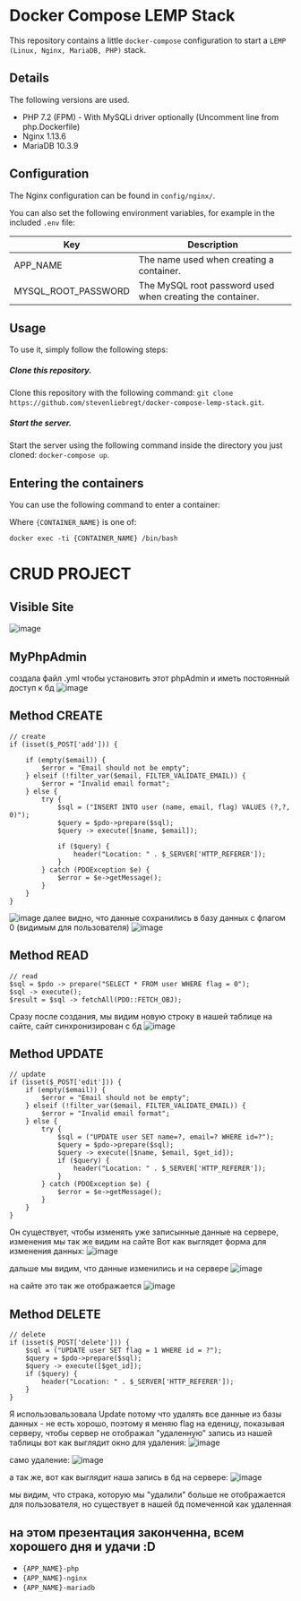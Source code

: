 # Docker Compose LEMP Stack

This repository contains a little `docker-compose` configuration to start a `LEMP (Linux, Nginx, MariaDB, PHP)` stack.

## Details

The following versions are used.

* PHP 7.2 (FPM) - With MySQLi driver optionally (Uncomment line from php.Dockerfile)
* Nginx 1.13.6
* MariaDB 10.3.9

## Configuration

The Nginx configuration can be found in `config/nginx/`.

You can also set the following environment variables, for example in the included `.env` file:

| Key | Description |
|-----|-------------|
|APP_NAME|The name used when creating a container.|
|MYSQL_ROOT_PASSWORD|The MySQL root password used when creating the container.|

## Usage

To use it, simply follow the following steps:

##### Clone this repository.

Clone this repository with the following command: `git clone https://github.com/stevenliebregt/docker-compose-lemp-stack.git`.

##### Start the server.

Start the server using the following command inside the directory you just cloned: `docker-compose up`.

## Entering the containers

You can use the following command to enter a container:

Where `{CONTAINER_NAME}` is one of:

`docker exec -ti {CONTAINER_NAME} /bin/bash`

# CRUD PROJECT
## Visible Site
![image](https://github.com/user-attachments/assets/03519312-6939-4c8f-b8b7-1ea39d6e6ddf)

## MyPhpAdmin
создала файл .yml чтобы установить этот phpAdmin и иметь постоянный доступ к бд
![image](https://github.com/user-attachments/assets/1211dc55-b869-405d-b2c0-4f560afbd3ad)

## Method CREATE

```
// create
if (isset($_POST['add'])) {

    if (empty($email)) {
        $error = "Email should not be empty";
    } elseif (!filter_var($email, FILTER_VALIDATE_EMAIL)) {
        $error = "Invalid email format";
    } else {  
        try {
            $sql = ("INSERT INTO user (name, email, flag) VALUES (?,?, 0)");
            $query = $pdo->prepare($sql);
            $query -> execute([$name, $email]);

            if ($query) {
                header("Location: " . $_SERVER['HTTP_REFERER']);
            }
        } catch (PDOException $e) {
            $error = $e->getMessage();
        }
    }
}
```

![image](https://github.com/user-attachments/assets/7943c496-23e1-4434-9440-a551e4bd39c2)
далее видно, что данные сохранились в базу данных с флагом 0 (видимым для пользователя)
![image](https://github.com/user-attachments/assets/399382a1-1950-4434-a4a6-8f4af93c042d)

## Method READ

```
// read
$sql = $pdo -> prepare("SELECT * FROM user WHERE flag = 0");
$sql -> execute();
$result = $sql -> fetchAll(PDO::FETCH_OBJ);
```

Сразу после создания, мы видим новую строку в нашей таблице на сайте, сайт синхронизирован с бд
![image](https://github.com/user-attachments/assets/14a4343d-a214-466a-98db-93abaf3a4c1c)


## Method UPDATE

```
// update
if (isset($_POST['edit'])) {
    if (empty($email)) {
        $error = "Email should not be empty";
    } elseif (!filter_var($email, FILTER_VALIDATE_EMAIL)) {
        $error = "Invalid email format";
    } else {
        try {
            $sql = ("UPDATE user SET name=?, email=? WHERE id=?");
            $query = $pdo->prepare($sql);
            $query -> execute([$name, $email, $get_id]);
            if ($query) {
                header("Location: " . $_SERVER['HTTP_REFERER']);
            }
        } catch (PDOException $e) {
            $error = $e->getMessage();
        }
    }   
}
```

Он существует, чтобы изменять уже записынные данные на сервере, изменения мы так же видим на сайте
Вот как выглядет форма для изменения данных:
![image](https://github.com/user-attachments/assets/c8ecf897-632f-4ade-b40f-ce663334285c)

дальше мы видим, что данные изменились и на сервере
![image](https://github.com/user-attachments/assets/bc24dc5f-9760-45e2-bff5-9632998af119)

на сайте это так же отображается
![image](https://github.com/user-attachments/assets/78370883-a5b4-490e-a0d8-44f527d0d0c2)


## Method DELETE

```
// delete
if (isset($_POST['delete'])) {
    $sql = ("UPDATE user SET flag = 1 WHERE id = ?");
    $query = $pdo->prepare($sql);
    $query -> execute([$get_id]);
    if ($query) {
        header("Location: " . $_SERVER['HTTP_REFERER']);
    }
}
```

Я использовальзовала Update потому что удалять все данные из базы данных - не есть хорошо, поэтому я меняю flag на еденицу, показывая серверу, чтобы сервер не отображал "удаленную" запись из нашей таблицы
вот как выглядит окно для удаления:
![image](https://github.com/user-attachments/assets/62e5dd1e-f74c-4f7c-9e48-8770724aa69e)

само удаление:
![image](https://github.com/user-attachments/assets/2c57be65-7f15-4b39-af32-73c20d704a8f)

а так же, вот как выглядит наша запись в бд на сервере:
![image](https://github.com/user-attachments/assets/dfb0b6ac-5ba3-4f5d-b7e3-8db03e70b04a)

мы видим, что страка, которую мы "удалили" больше не отображается для пользователя, но существует в нашей бд помеченной как удаленная 

## на этом презентация законченна, всем хорошего дня и удачи :D




* `{APP_NAME}-php`
* `{APP_NAME}-nginx`
* `{APP_NAME}-mariadb`
